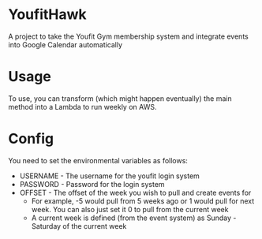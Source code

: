 # YoufitHawk
A project to take the Youfit Gym membership system and integrate events into Google Calendar automatically

# Usage
To use, you can transform (which might happen eventually) the main method into a Lambda to run weekly on AWS.

# Config
You need to set the environmental variables as follows:
* USERNAME - The username for the youfit login system
* PASSWORD - Password for the login system
* OFFSET - The offset of the week you wish to pull and create events for 
    * For example, -5 would pull from 5 weeks ago or 1 would pull for next week. You can also just set it 0 to pull from the current week
    * A current week is defined (from the event system) as Sunday - Saturday of the current week